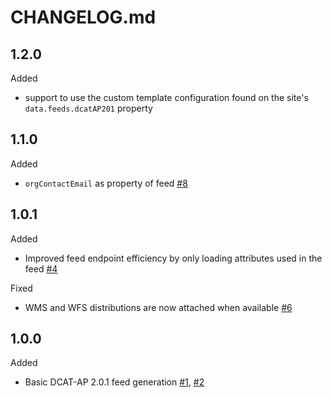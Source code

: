 # CHANGELOG.md

## 1.2.0
Added
- support to use the custom template configuration found on the site's `data.feeds.dcatAP201` property

## 1.1.0
Added
- `orgContactEmail` as property of feed [#8](https://github.com/koopjs/koop-output-dcat-ap-201/pull/4)

## 1.0.1

Added
- Improved feed endpoint efficiency by only loading attributes used in the feed [#4](https://github.com/koopjs/koop-output-dcat-ap-201/pull/4)

Fixed
- WMS and WFS distributions are now attached when available [#6](https://github.com/koopjs/koop-output-dcat-ap-201/pull/6)

## 1.0.0

Added
- Basic DCAT-AP 2.0.1 feed generation [#1](https://github.com/koopjs/koop-output-dcat-ap-201/pull/1), [#2](https://github.com/koopjs/koop-output-dcat-ap-201/pull/2)